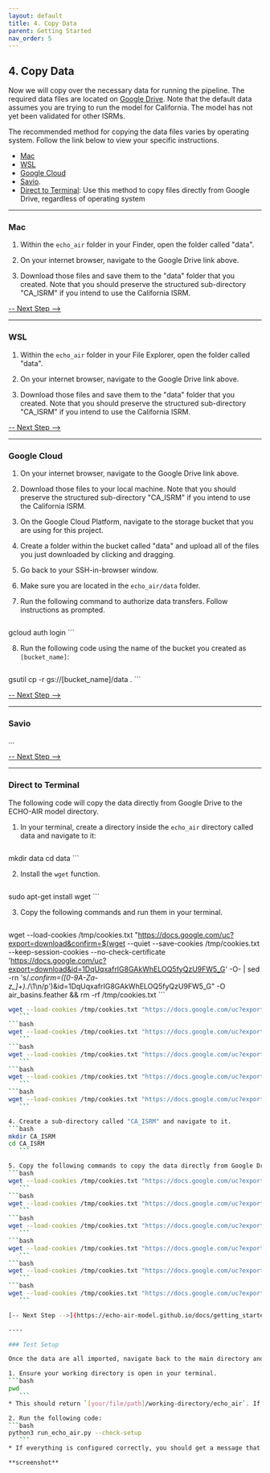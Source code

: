 ```yaml
---
layout: default
title: 4. Copy Data
parent: Getting Started
nav_order: 5
---
```


## 4. Copy Data

Now we will copy over the necessary data for running the pipeline. The required data files are located on [Google Drive](https://drive.google.com/drive/folders/1UOONQ0aQ6y0vasRL47lDaJNZ9IJv-w5A?usp=sharing). Note that the default data assumes you are trying to run the model for California. The model has not yet been validated for other ISRMs. 

The recommended method for copying the data files varies by operating system. Follow the link below to view your specific instructions.

* [Mac](https://echo-air-model.github.io/docs/getting_started/copy_data.html#mac)
* [WSL](https://echo-air-model.github.io/docs/getting_started/copy_data.html#wsl)
* [Google Cloud](https://echo-air-model.github.io/docs/getting_started/copy_data.html#google-cloud)
* [Savio](https://echo-air-model.github.io/docs/getting_started/copy_data.html#savio). 
* [Direct to Terminal](https://echo-air-model.github.io/docs/getting_started/copy_data.html#direct-to-terminal): Use this method to copy files directly from Google Drive, regardless of operating system

----

### Mac

1. Within the `echo_air` folder in your Finder, open the folder called "data".

2. On your internet browser, navigate to the Google Drive link above.

3. Download those files and save them to the "data" folder that you created. Note that you should preserve the structured sub-directory "CA_ISRM" if you intend to use the California ISRM.

[-- Next Step -->](https://echo-air-model.github.io/docs/getting_started/copy_data.html#test-setup)

----

### WSL

1. Within the `echo_air` folder in your File Explorer, open the folder called "data".

2. On your internet browser, navigate to the Google Drive link above.

3. Download those files and save them to the "data" folder that you created. Note that you should preserve the structured sub-directory "CA_ISRM" if you intend to use the California ISRM.

[-- Next Step -->](https://echo-air-model.github.io/docs/getting_started/copy_data.html#test-setup)

----

### Google Cloud

1. On your internet browser, navigate to the Google Drive link above.

2. Download those files to your local machine. Note that you should preserve the structured sub-directory "CA_ISRM" if you intend to use the California ISRM.

3. On the Google Cloud Platform, navigate to the storage bucket that you are using for this project. 

4. Create a folder within the bucket called "data" and upload all of the files you just downloaded by clicking and dragging.

5. Go back to your SSH-in-browser window.

6. Make sure you are located in the `echo_air/data` folder.

7. Run the following command to authorize data transfers. Follow instructions as prompted.
   ```bash
gcloud auth login
      ```

8. Run the following code using the name of the bucket you created as `[bucket_name]`:
   ```bash
gsutil cp -r gs://[bucket_name]/data .
      ```

[-- Next Step -->](https://echo-air-model.github.io/docs/getting_started/copy_data.html#test-setup)

----

### Savio

...

[-- Next Step -->](https://echo-air-model.github.io/docs/getting_started/copy_data.html#test-setup)

----

### Direct to Terminal

The following code will copy the data directly from Google Drive to the ECHO-AIR model directory.

1. In your terminal, create a directory inside the `echo_air` directory called data and navigate to it:
   ```bash
mkdir data
cd data
      ```

2. Install the `wget` function.
   ```bash
sudo apt-get install wget
      ```

3. Copy the following commands and run them in your terminal.
   ```bash
wget --load-cookies /tmp/cookies.txt "https://docs.google.com/uc?export=download&confirm=$(wget --quiet --save-cookies /tmp/cookies.txt --keep-session-cookies --no-check-certificate 'https://docs.google.com/uc?export=download&id=1DqUqxafrIG8GAkWhELOQ5fyQzU9FW5_G' -O- | sed -rn 's/.*confirm=([0-9A-Za-z_]+).*/\1\n/p')&id=1DqUqxafrIG8GAkWhELOQ5fyQzU9FW5_G" -O air_basins.feather && rm -rf /tmp/cookies.txt
      ```
   ```bash
wget --load-cookies /tmp/cookies.txt "https://docs.google.com/uc?export=download&confirm=$(wget --quiet --save-cookies /tmp/cookies.txt --keep-session-cookies --no-check-certificate 'https://docs.google.com/uc?export=download&id=14pfebDkTwvjchByUEleBEIln0GWU8D3h' -O- | sed -rn 's/.*confirm=([0-9A-Za-z_]+).*/\1\n/p')&id=14pfebDkTwvjchByUEleBEIln0GWU8D3h" -O air_districts.feather && rm -rf /tmp/cookies.txt
      ```
   ```bash
wget --load-cookies /tmp/cookies.txt "https://docs.google.com/uc?export=download&confirm=$(wget --quiet --save-cookies /tmp/cookies.txt --keep-session-cookies --no-check-certificate 'https://docs.google.com/uc?export=download&id=1OEW230YjqlP4RTmEy7PojWdAssPe2mWZ' -O- | sed -rn 's/.*confirm=([0-9A-Za-z_]+).*/\1\n/p')&id=1OEW230YjqlP4RTmEy7PojWdAssPe2mWZ" -O benmap_incidence.feather && rm -rf /tmp/cookies.txt
      ```
   ```bash
wget --load-cookies /tmp/cookies.txt "https://docs.google.com/uc?export=download&confirm=$(wget --quiet --save-cookies /tmp/cookies.txt --keep-session-cookies --no-check-certificate 'https://docs.google.com/uc?export=download&id=1wi010o5Wr98W0M4IQrhChJjEEvpnwmR2' -O- | sed -rn 's/.*confirm=([0-9A-Za-z_]+).*/\1\n/p')&id=1wi010o5Wr98W0M4IQrhChJjEEvpnwmR2" -O ca_border.feather && rm -rf /tmp/cookies.txt
      ```
   ```bash
wget --load-cookies /tmp/cookies.txt "https://docs.google.com/uc?export=download&confirm=$(wget --quiet --save-cookies /tmp/cookies.txt --keep-session-cookies --no-check-certificate 'https://docs.google.com/uc?export=download&id=1m-C6EnQ_esdATLwU_vTMll5s5Wv5RJ6M' -O- | sed -rn 's/.*confirm=([0-9A-Za-z_]+).*/\1\n/p')&id=1m-C6EnQ_esdATLwU_vTMll5s5Wv5RJ6M" -O ca2010.feather && rm -rf /tmp/cookies.txt
      ```
   ```bash
wget --load-cookies /tmp/cookies.txt "https://docs.google.com/uc?export=download&confirm=$(wget --quiet --save-cookies /tmp/cookies.txt --keep-session-cookies --no-check-certificate 'https://docs.google.com/uc?export=download&id=1NJsByx_YgMZtl2BdwJW6ULsjtE2Tnlco' -O- | sed -rn 's/.*confirm=([0-9A-Za-z_]+).*/\1\n/p')&id=1NJsByx_YgMZtl2BdwJW6ULsjtE2Tnlco" -O counties.feather && rm -rf /tmp/cookies.txt
      ```

4. Create a sub-directory called "CA_ISRM" and navigate to it.
   ```bash
mkdir CA_ISRM
cd CA_ISRM
      ```

5. Copy the following commands to copy the data directly from Google Drive. Note: these may take a few minutes each, as these are very large files.
   ```bash
wget --load-cookies /tmp/cookies.txt "https://docs.google.com/uc?export=download&confirm=$(wget --quiet --save-cookies /tmp/cookies.txt --keep-session-cookies --no-check-certificate 'https://docs.google.com/uc?export=download&id=1fzYgvojGrkWpeDg09smNzCGuV8-P0xzz' -O- | sed -rn 's/.*confirm=([0-9A-Za-z_]+).*/\1\n/p')&id=1fzYgvojGrkWpeDg09smNzCGuV8-P0xzz" -O isrm_geo.feather && rm -rf /tmp/cookies.txt
      ```
   ```bash
wget --load-cookies /tmp/cookies.txt "https://docs.google.com/uc?export=download&confirm=$(wget --quiet --save-cookies /tmp/cookies.txt --keep-session-cookies --no-check-certificate 'https://docs.google.com/uc?export=download&id=1I4CC88ykpE_WzdjUEry35pqsBE6Aaaex' -O- | sed -rn 's/.*confirm=([0-9A-Za-z_]+).*/\1\n/p')&id=1I4CC88ykpE_WzdjUEry35pqsBE6Aaaex" -O ISRM_NH3.npy && rm -rf /tmp/cookies.txt
      ```
   ```bash
wget --load-cookies /tmp/cookies.txt "https://docs.google.com/uc?export=download&confirm=$(wget --quiet --save-cookies /tmp/cookies.txt --keep-session-cookies --no-check-certificate 'https://docs.google.com/uc?export=download&id=1mneFJEfsGKLIz4xzGEcVVLFW_C7y7ynd' -O- | sed -rn 's/.*confirm=([0-9A-Za-z_]+).*/\1\n/p')&id=1mneFJEfsGKLIz4xzGEcVVLFW_C7y7ynd" -O ISRM_NOX.npy && rm -rf /tmp/cookies.txt
      ```
   ```bash
wget --load-cookies /tmp/cookies.txt "https://docs.google.com/uc?export=download&confirm=$(wget --quiet --save-cookies /tmp/cookies.txt --keep-session-cookies --no-check-certificate 'https://docs.google.com/uc?export=download&id=1O6GPVjLuTnJUmdWM2lt3p4w9UCoRBiB3' -O- | sed -rn 's/.*confirm=([0-9A-Za-z_]+).*/\1\n/p')&id=1O6GPVjLuTnJUmdWM2lt3p4w9UCoRBiB3" -O ISRM_PM25.npy && rm -rf /tmp/cookies.txt
      ```
   ```bash
wget --load-cookies /tmp/cookies.txt "https://docs.google.com/uc?export=download&confirm=$(wget --quiet --save-cookies /tmp/cookies.txt --keep-session-cookies --no-check-certificate 'https://docs.google.com/uc?export=download&id=1NkWjYPaB7JJMGzUKckG_LI1UWeZaEZza' -O- | sed -rn 's/.*confirm=([0-9A-Za-z_]+).*/\1\n/p')&id=1NkWjYPaB7JJMGzUKckG_LI1UWeZaEZza" -O ISRM_SOX.npy && rm -rf /tmp/cookies.txt
      ```
   ```bash
wget --load-cookies /tmp/cookies.txt "https://docs.google.com/uc?export=download&confirm=$(wget --quiet --save-cookies /tmp/cookies.txt --keep-session-cookies --no-check-certificate 'https://docs.google.com/uc?export=download&id=1_owK9FszVIgQ2QICfLRCjIraJCf_hmb2' -O- | sed -rn 's/.*confirm=([0-9A-Za-z_]+).*/\1\n/p')&id=1_owK9FszVIgQ2QICfLRCjIraJCf_hmb2" -O ISRM_VOC.npy && rm -rf /tmp/cookies.txt
      ```

[-- Next Step -->](https://echo-air-model.github.io/docs/getting_started/copy_data.html#test-setup)

----

### Test Setup

Once the data are all imported, navigate back to the main directory and run the `--check-setup` function.

1. Ensure your working directory is open in your terminal.
   ```bash
pwd
      ```
   * This should return `[your/file/path]/working-directory/echo_air`. If it does not, use `cd` to navigate up and down to get there.

2. Run the following code:
   ```bash
python3 run_echo_air.py --check-setup
      ```
   * If everything is configured correctly, you should get a message that says so.

**screenshot**


